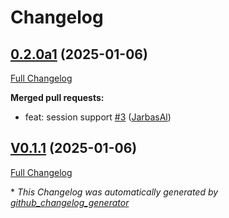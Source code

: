 # Changelog

## [0.2.0a1](https://github.com/OpenVoiceOS/ovos-PHAL-plugin-camera/tree/0.2.0a1) (2025-01-06)

[Full Changelog](https://github.com/OpenVoiceOS/ovos-PHAL-plugin-camera/compare/V0.1.1...0.2.0a1)

**Merged pull requests:**

- feat: session support [\#3](https://github.com/OpenVoiceOS/ovos-PHAL-plugin-camera/pull/3) ([JarbasAl](https://github.com/JarbasAl))

## [V0.1.1](https://github.com/OpenVoiceOS/ovos-PHAL-plugin-camera/tree/V0.1.1) (2025-01-06)

[Full Changelog](https://github.com/OpenVoiceOS/ovos-PHAL-plugin-camera/compare/0.1.1...V0.1.1)



\* *This Changelog was automatically generated by [github_changelog_generator](https://github.com/github-changelog-generator/github-changelog-generator)*
